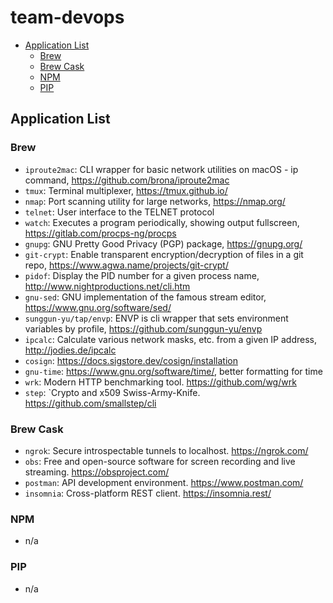 # team-devops

- [Application List](#application-list)
  - [Brew](#brew)
  - [Brew Cask](#brew-cask)
  - [NPM](#npm)
  - [PIP](#pip)

## Application List

### Brew

- `iproute2mac`: CLI wrapper for basic network utilities on macOS - ip command, <https://github.com/brona/iproute2mac>
- `tmux`: Terminal multiplexer, <https://tmux.github.io/>
- `nmap`: Port scanning utility for large networks, <https://nmap.org/>
- `telnet`: User interface to the TELNET protocol
- `watch`: Executes a program periodically, showing output fullscreen, <https://gitlab.com/procps-ng/procps>
- `gnupg`: GNU Pretty Good Privacy (PGP) package, <https://gnupg.org/>
- `git-crypt`: Enable transparent encryption/decryption of files in a git repo, <https://www.agwa.name/projects/git-crypt/>
- `pidof`: Display the PID number for a given process name, <http://www.nightproductions.net/cli.htm>
- `gnu-sed`: GNU implementation of the famous stream editor, <https://www.gnu.org/software/sed/>
- `sunggun-yu/tap/envp`: ENVP is cli wrapper that sets environment variables by profile,  <https://github.com/sunggun-yu/envp>
- `ipcalc`: Calculate various network masks, etc. from a given IP address, <http://jodies.de/ipcalc>
- `cosign`: <https://docs.sigstore.dev/cosign/installation>
- `gnu-time`: <https://www.gnu.org/software/time/>, better formatting for time
- `wrk`: Modern HTTP benchmarking tool. <https://github.com/wg/wrk>
- `step`: `Crypto and x509 Swiss-Army-Knife. <https://github.com/smallstep/cli>

### Brew Cask

- `ngrok`: Secure introspectable tunnels to localhost. <https://ngrok.com/>
- `obs`: Free and open-source software for screen recording and live streaming. <https://obsproject.com/>
- `postman`: API development environment. <https://www.postman.com/>
- `insomnia`: Cross-platform REST client. <https://insomnia.rest/>

### NPM

- n/a

### PIP

- n/a
